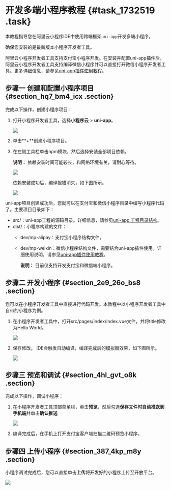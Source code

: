 # 开发多端小程序教程 {#task_1732519 .task}

本教程指导您在阿里云小程序IDE中使用跨端框架`uni-app`开发多端小程序。

确保您安装的是最新版本小程序开发者工具。

阿里云小程序开发者工具支持支付宝小程序开发。在安装并配置uni-app插件后，阿里云小程序开发者工具支持编译微信小程序并可以直接打开微信小程序开发者工具。更多详细信息，请参见[uni-app插件使用教程](cn.zh-CN/小程序Serverless开发指南/跨端配置指南/uni-app插件使用教程.md#)。

## 步骤一 创建和配置小程序项目 {#section_hq7_bm4_icx .section}

完成以下操作，创建小程序项目：

1.  打开小程序开发者工具，选择**小程序云** \> **uni-app**。 

    ![](http://static-aliyun-doc.oss-cn-hangzhou.aliyuncs.com/assets/img/1372230/156596598555998_zh-CN.png)

2.  单击**+**创建小程序项目。
3.  在左侧工具栏单击npm模块，然后选择安装全部项目依赖。 

    **说明：** 依赖安装时间可能较长，和网络环境有关，请耐心等待。

    ![](http://static-aliyun-doc.oss-cn-hangzhou.aliyuncs.com/assets/img/1372227/156596598656028_zh-CN.png)

    依赖安装成功后，编译报错消失，如下图所示。

    ![](http://static-aliyun-doc.oss-cn-hangzhou.aliyuncs.com/assets/img/1372227/156596598656032_zh-CN.png)


uni-app项目创建成功后，您就可以在支付宝和微信小程序目录中编写小程序代码了。主要项目目录如下：

-   src/：uni-app工程的源码目录。详细信息，请参见[uni-app 工程目录结构](https://uniapp.dcloud.io/frame?id=%e7%9b%ae%e5%bd%95%e7%bb%93%e6%9e%84)。
-   dist/：小程序构建的文件：
    -   dev/mp-alipay：支付宝小程序结构文件。
    -   dev/mp-weixin：微信小程序结构文件，需要结合uni-app插件使用。详细使用说明，请参见[uni-app插件使用教程](cn.zh-CN/小程序Serverless开发指南/跨端配置指南/uni-app插件使用教程.md#)。

        **说明：** 目前仅支持开发支付宝和微信端小程序。


## 步骤二 开发小程序 {#section_2e9_26o_bs8 .section}

您可以在小程序开发者工具中直接进行代码开发。本教程中以小程序开发者工具中自带的小程序为例。

1.  在小程序开发者工具中，打开src/pages/index/index.vue文件，并将title修改为Hello World。 

    ![](http://static-aliyun-doc.oss-cn-hangzhou.aliyuncs.com/assets/img/1372227/156596598656036_zh-CN.png)

2.  保存修改。 IDE会触发自动编译，编译完成后的模拟器效果，如下图所示。

    ![](http://static-aliyun-doc.oss-cn-hangzhou.aliyuncs.com/assets/img/1372227/156596598756037_zh-CN.png)


## 步骤三 预览和调试 {#section_4hl_gvt_o8k .section}

完成以下操作，调试小程序：

1.  在小程序开发者工具顶部菜单栏，单击**预览**，然后勾选**保存文件时自动推送到手机端**并单击**确认推送** 

    ![](http://static-aliyun-doc.oss-cn-hangzhou.aliyuncs.com/assets/img/1372227/156596598756038_zh-CN.png)

2.  编译完成后，在手机上打开支付宝客户端扫描二维码预览小程序。

## 步骤四 上传小程序 {#section_387_4kp_m8y .section}

小程序调试完成后，您可以直接单击**上传**将开发好的小程序上传至开放平台。

![](http://static-aliyun-doc.oss-cn-hangzhou.aliyuncs.com/assets/img/1372227/156596598756039_zh-CN.png)


